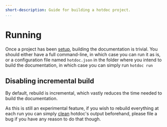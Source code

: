 ```yaml
---
short-description: Guide for building a hotdoc project.
...
```


# Running

Once a project has been [setup](setting-up-a-project.markdown), building the
documentation is trivial. You should either have a full command-line, in
which case you can run it as is, or a configuration file named `hotdoc.json` in
the folder where you intend to build the documentation, in which case you can
simply run `hotdoc run`

## Disabling incremental build

By default, rebuild is incremental, which vastly reduces the time needed to
build the documentation.

As this is still an experimental feature, if you wish to rebuild everything at
each run you can simply [clean](cleaning.markdown) hotdoc's output beforehand,
please file a bug if you have any reason to do that though.
